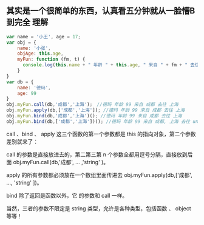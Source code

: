## 其实是一个很简单的东西，认真看五分钟就从一脸懵B 到完全 理解

```javascript
var name = '小王', age = 17;
var obj = {
    name: '小张',
    objAge: this.age,
    myFun: function (fm, t) {
      console.log(this.name + " 年龄 " + this.age, " 来自 " + fm + " 去往 " + t)
    }
}
var db = {
    name: '德玛',
    age: 99
}
obj.myFun.call(db,'成都','上海');　//德玛 年龄 99 来自 成都 去往 上海
obj.myFun.apply(db,['成都','上海']); //德玛 年龄 99 来自 成都 去往 上海  
obj.myFun.bind(db,'成都','上海')(); //德玛 年龄 99 来自 成都 去往 上海
obj.myFun.bind(db,['成都','上海'])(); //德玛 年龄 99 来自 成都, 上海 去往 undefined
```
call 、bind 、 apply 这三个函数的第一个参数都是 this 的指向对象，第二个参数差别就来了：

call 的参数是直接放进去的，第二第三第 n 个参数全都用逗号分隔，直接放到后面 obj.myFun.call(db,'成都', ... ,'string' )。

apply 的所有参数都必须放在一个数组里面传进去 obj.myFun.apply(db,['成都', ..., 'string' ])。

bind 除了返回是函数以外，它 的参数和 call 一样。

当然，三者的参数不限定是 string 类型，允许是各种类型，包括函数 、 object 等等！
